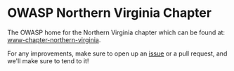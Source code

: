 # OWASP Northern Virginia Chapter

The OWASP home for the Northern Virginia chapter which can be found at: [www-chapter-northern-virginia](https://owasp.org/www-chapter-northern-virginia/).

For any improvements, make sure to open up an [issue](https://github.com/OWASP/www-chapter-northern-virginia/issues) or a pull request, and we'll make sure to tend to it!